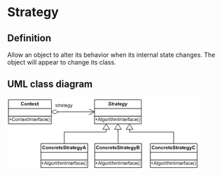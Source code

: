 # Strategy

## Definition
Allow an object to alter its behavior when its internal state changes. The object will appear to change its class.
<BR>

## UML class diagram
![GitHub Logo](../../../docs/Pictures/DesignPatterns/strategy.gif)

